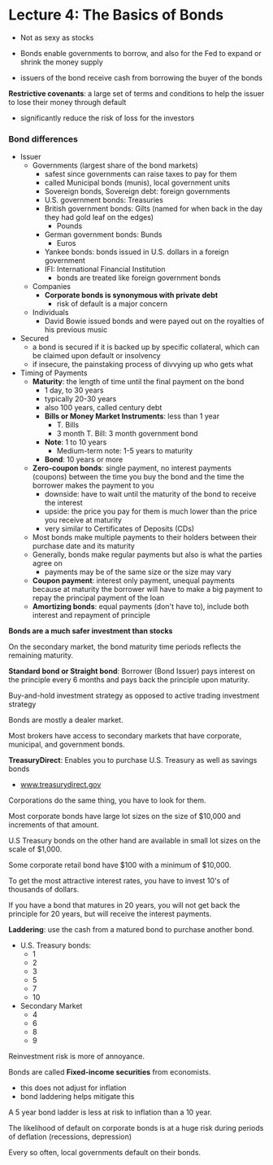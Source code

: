 # Lecture 4: The Basics of Bonds

- Not as sexy as stocks
- Bonds enable governments to borrow, and also for the Fed to expand or shrink the money supply

- issuers of the bond receive cash from borrowing the buyer of the bonds

**Restrictive covenants**: a large set of terms and conditions to help the issuer to lose their money through default

- significantly reduce the risk of loss for the investors

### Bond differences

- Issuer
  - Governments (largest share of the bond markets)
    - safest since governments can raise taxes to pay for them
    - called Municipal bonds (munis), local government units
    - Sovereign bonds, Sovereign debt: foreign governments
    - U.S. government bonds: Treasuries
    - British government bonds: Gilts (named for when back in the day they had gold leaf on the edges)
      - Pounds
    - German government bonds: Bunds
      - Euros
    - Yankee bonds: bonds issued in U.S. dollars in a foreign government
    - IFI: International Financial Institution
      - bonds are treated like foreign government bonds
  - Companies
    - **Corporate bonds is synonymous with private debt**
      - risk of default is a major concern
  - Individuals
    - David Bowie issued bonds and were payed out on the royalties of his previous music
- Secured
  - a bond is secured if it is backed up by specific collateral, which can be claimed upon default or insolvency
  - if insecure, the painstaking process of divvying up who gets what
- Timing of Payments
  - **Maturity**: the length of time until the final payment on the bond
    - 1 day, to 30 years
    - typically 20-30 years
    - also 100 years, called century debt
    - **Bills or Money Market Instruments**: less than 1 year
      - T. Bills
      - 3 month T. Bill: 3 month government bond
    - **Note**: 1 to 10 years
      - Medium-term note: 1-5 years to maturity
    - **Bond**: 10 years or more
  - **Zero-coupon bonds**: single payment, no interest payments (coupons) between the time you buy the bond and the time the borrower makes the payment to you
    - downside: have to wait until the maturity of the bond to receive the interest
    - upside: the price you pay for them is much lower than the price you receive at maturity
    - very similar to Certificates of Deposits (CDs)
  - Most bonds make multiple payments to their holders between their purchase date and its maturity
  - Generally, bonds make regular payments but also is what the parties agree on
    - payments may be of the same size or the size may vary
  - **Coupon payment**: interest only payment, unequal payments because at maturity the borrower will have to make a big payment to repay the principal payment of the loan
  - **Amortizing bonds**: equal payments (don't have to), include both interest and repayment of principle

**Bonds are a much safer investment than stocks**

On the secondary market, the bond maturity time periods reflects the remaining maturity.

**Standard bond or Straight bond**: Borrower (Bond Issuer) pays interest on the principle every 6 months and pays back the principle upon maturity.

Buy-and-hold investment strategy as opposed to active trading investment strategy

Bonds are mostly a dealer market.

Most brokers have access to secondary markets that have corporate, municipal, and government bonds.

**TreasuryDirect**: Enables you to purchase U.S. Treasury as well as savings bonds

- www.treasurydirect.gov

Corporations do the same thing, you have to look for them.

Most corporate bonds have large lot sizes on the size of $10,000 and increments of that amount.

U.S Treasury bonds on the other hand are available in small lot sizes on the scale of $1,000.

Some corporate retail bond have $100 with a minimum of \$10,000.

To get the most attractive interest rates, you have to invest 10's of thousands of dollars.

If you have a bond that matures in 20 years, you will not get back the principle for 20 years, but will receive the interest payments.

**Laddering**: use the cash from a matured bond to purchase another bond.

- U.S. Treasury bonds:
  - 1
  - 2
  - 3
  - 5
  - 7
  - 10
- Secondary Market
  - 4
  - 6
  - 8
  - 9

Reinvestment risk is more of annoyance.

Bonds are called **Fixed-income securities** from economists.

- this does not adjust for inflation
- bond laddering helps mitigate this

A 5 year bond ladder is less at risk to inflation than a 10 year.

The likelihood of default on corporate bonds is at a huge risk during periods of deflation (recessions, depression)

Every so often, local governments default on their bonds.

